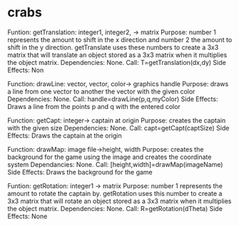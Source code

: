 # crabs
Funtion: getTranslation: integer1, integer2, -> matrix
Purpose: number 1 represents the amount to shift in the x direction and number 2 the amount to shift in the y direction. getTranslate uses these numbers to create a 3x3 matrix that will translate an object stored as a 3x3 matrix when it multiplies the object matrix.
Dependencies: None.
Call: T=getTranslation(dx,dy)
Side Effects: Non

Function: drawLine: vector, vector, color-> graphics handle
Purpose: draws a line from one vector to another the vector with the given color
Dependencies: None.
Call: handle=drawLine(p,q,myColor)
Side Effects: Draws a line from the points p and q with the entered color

Function: getCapt: integer-> captain at origin
Purpose: creates the captain with the given size
Dependencies: None.
Call: capt=getCapt(captSize)
Side Effects: Draws the captain at the origin

Function: drawMap: image file->height, width
Purpose: creates the background for the game using the image and creates the coordinate system
Dependancies: None.
Call: [height,width]=drawMap(imageName)
Side Effects: Draws the background for the game

Funtion: getRotation: integer1 -> matrix
Purpose: number 1 represents the amount to rotate the captain by. getRotation uses this number to create a 3x3 matrix that will rotate an object stored as a 3x3 matrix when it multiplies the object matrix.
Dependencies: None.
Call: R=getRotation(dTheta)
Side Effects: None


